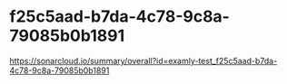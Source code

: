 # f25c5aad-b7da-4c78-9c8a-79085b0b1891
https://sonarcloud.io/summary/overall?id=examly-test_f25c5aad-b7da-4c78-9c8a-79085b0b1891
